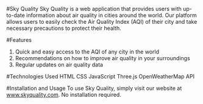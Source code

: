 #Sky Quality
Sky Quality is a web application that provides users with up-to-date information about air quality in cities around the world. Our platform allows users to easily check the Air Quality Index (AQI) of their city and take necessary precautions to protect their health.

#Features
1. Quick and easy access to the AQI of any city in the world
2. Recommendations on how to improve air quality in your surroundings
3. Regular updates on air quality data

#Technologies Used
HTML
CSS
JavaScript
Three.js
OpenWeatherMap API

#Installation and Usage
To use Sky Quality, simply visit our website at www.skyquality.com. No installation required.
